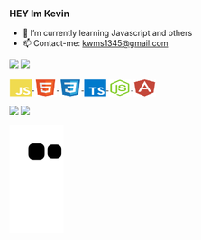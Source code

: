 ### HEY Im Kevin

- 🌱 I’m currently learning Javascript and others
- 📫  Contact-me: kwms1345@gmail.com


<div>
  <a href="https://github.com/keviwsilva">
  <img height="180em" src="https://github-readme-stats.vercel.app/api?username=keviwsilva&show_icons=true&theme=midnight-purple&include_all_commits=true&count_private=true"/>
  <img height="180em" src="https://github-readme-stats.vercel.app/api/top-langs/?username=keviwsilva&layout=compact&langs_count=7&theme=midnight-purple"/>
</div>
 <div style="display: inline_block"><br> 
<img  align="center" alt="keviw-Js" height="30" width="40" src="https://raw.githubusercontent.com/devicons/devicon/master/icons/javascript/javascript-plain.svg"> 
<img align="center" alt="keviw-HTML" height="30" width="40" src="https://raw.githubusercontent.com/devicons/devicon/master/icons/html5/html5-original.svg"> 
<img align="center" alt="keviw-CSS" height="30" width="40" src="https://raw.githubusercontent.com/devicons/devicon/master/icons/css3/css3-original.svg"> 
<img align="center" alt=keviw-Ts" height="30" width="40" src="https://raw.githubusercontent.com/devicons/devicon/master/icons/typescript/typescript-plain.svg"> 
<img align="center" alt=keviw-Ts" height="30" width="40" src="https://raw.githubusercontent.com/devicons/devicon/master/icons/nodejs/nodejs-plain.svg">
   <img align="center" alt=keviw-Ts" height="30" width="40" src="https://raw.githubusercontent.com/devicons/devicon/master/icons/angularjs/angularjs-plain.svg">
</div> 
<br>
  <div> 
  <a href = "mailto:kwms1345@gmail.com"><img src="https://img.shields.io/badge/-Gmail-%23333?style=for-the-badge&logo=gmail&logoColor=red" target="_blank"></a>
  <a href="https://www.linkedin.com/in/kevin-willians-monteiro-silva-0b096622b/" target="_blank"><img src="https://img.shields.io/badge/-LinkedIn-%230077B5?style=for-the-badge&logo=linkedin&logoColor=white" target="_blank"></a> 
 
  ![Snake animation](https://github.com/rafaballerini/rafaballerini/blob/output/github-contribution-grid-snake.svg)
 
</div>
